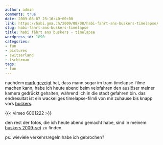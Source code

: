 ```yaml
---
author: admin
comments: true
date: 2009-08-07 23:16:40+00:00
link: https://habi.gna.ch/2009/08/08/habi-fahrt-ans-buskers-timelapse/
slug: habi-fahrt-ans-buskers-timelapse
title: habi fährt ans buskers - timelapse
wordpress_id: 1890
categories:
- fun
- pictures
- switzerland
- tschörman
tags:
- fun
---
```


nachdem [mark gezeigt](https://permanenttourist.ch/articles/2009/07/stop-motion-tram-ride/) hat, dass mann sogar im tram timelapse-filme machen kann, habe ich heute abend beim velofahren den auslöser meiner kamera gedrückt gehalten, während ich in die stadt gefahren bin. das endresultat ist ein wackeliges timelapse-filmli von mir zuhause bis knapp vors [buskers](http://www.buskersbern.ch).

{{< vimeo 6001222 >}}

den rest der fotos, die ich heute abend gemacht habe, sind in meinem [buskers 2009-set](https://www.flickr.com/photos/habi/sets/72157621975156814/) zu finden.

ps: wieviele verkehrsregeln habe ich gebrochen?
